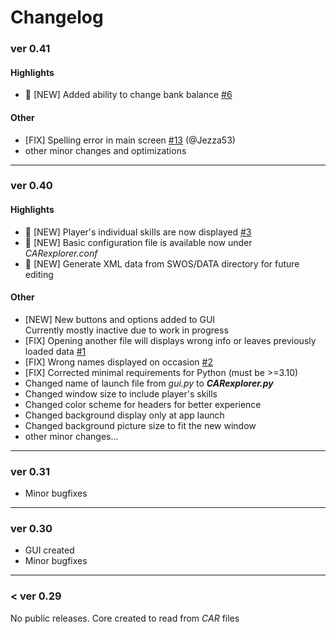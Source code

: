 # Changelog

### ver 0.41
#### Highlights
* :star2: [NEW] Added ability to change bank balance [#6](https://github.com/EMPI-PL/SWOS_career_team_explorer/issues/6)

#### Other
* [FIX] Spelling error in main screen [#13](https://github.com/EMPI-PL/SWOS_career_team_explorer/issues/13) (@Jezza53)
* other minor changes and optimizations

---

### ver 0.40
#### Highlights
* :star2: [NEW] Player's individual skills are now displayed [#3](https://github.com/EMPI-PL/SWOS_career_team_explorer/issues/3)
* :star2: [NEW] Basic configuration file is available now under *CARexplorer.conf*
* :star2: [NEW] Generate XML data from SWOS/DATA directory for future editing

#### Other
* [NEW] New buttons and options added to GUI  
  Currently mostly inactive due to work in progress
* [FIX] Opening another file will displays wrong info or leaves previously loaded data [#1](https://github.com/EMPI-PL/SWOS_career_team_explorer/issues/1)
* [FIX] Wrong names displayed on occasion [#2](https://github.com/EMPI-PL/SWOS_career_team_explorer/issues/2)
* [FIX] Corrected minimal requirements for Python (must be >=3.10)
* Changed name of launch file from *gui.py* to ***CARexplorer.py***
* Changed window size to include player's skills
* Changed color scheme for headers for better experience
* Changed background display only at app launch
* Changed background picture size to fit the new window
* other minor changes...

---

### ver 0.31
* Minor bugfixes

---

### ver 0.30
* GUI created
* Minor bugfixes

---

### < ver 0.29
No public releases. Core created to read from *CAR* files
